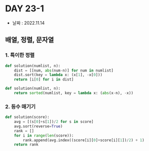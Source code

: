# DAY 23-1

- 날짜 : 2022.11.14



## 배열, 정렬, 문자열

### 1. 특이한 정렬

```python
def solution(numlist, n):
    dist = [[num, abs(num-n)] for num in numlist]
    dist.sort(key = lambda x: (x[1], -x[0]))
    return [i[0] for i in dist]
```

```python
def solution(numlist, n):
    return sorted(numlist, key = lambda x: (abs(x-n), -x))
```



### 2. 등수 매기기

```python
def solution(score):
    avg = [(s[0]+s[1])/2 for s in score]
    avg.sort(reverse=True)
    rank = []
    for i in range(len(score)):
        rank.append(avg.index((score[i][0]+score[i][1])/2) + 1)
    return rank
```

